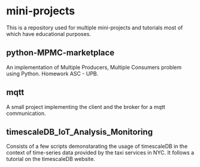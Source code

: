 # mini-projects
This is a repository used for multiple mini-projects and tutorials most of which have educational purposes.

## python-MPMC-marketplace
An implementation of Multiple Producers, Multiple Consumers problem using Python. Homework ASC - UPB.

## mqtt
A small project implementing the client and the broker for a mqtt communication.

## timescaleDB_IoT_Analysis_Monitoring
Consists of a few scripts demonstarating the usage of timescaleDB in the context of time-series data provided
by the taxi services in NYC. It follows a tutorial on the timescaleDB website.

